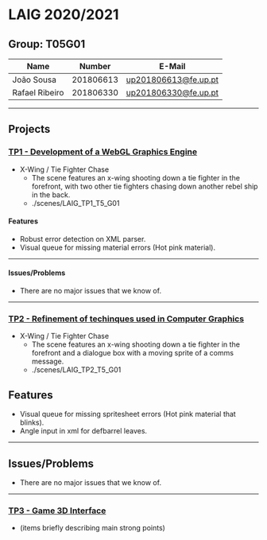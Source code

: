 # LAIG 2020/2021

## Group: T05G01
| Name             | Number    | E-Mail               |
| ---------------- | --------- | -------------------- |
| João Sousa       | 201806613 | up201806613@fe.up.pt |
| Rafael Ribeiro   | 201806330 | up201806330@fe.up.pt |

----

## Projects

### [TP1 - Development of a WebGL Graphics Engine](TP1)

- X-Wing / Tie Fighter Chase
  - The scene features an x-wing shooting down a tie fighter in the forefront, with two other tie fighters chasing down another rebel ship in the back.
  - ./scenes/LAIG_TP1_T5_G01

#### Features
- Robust error detection on XML parser.
- Visual queue for missing material errors (Hot pink material).

----
#### Issues/Problems

- There are no major issues that we know of.

-----

### [TP2 - Refinement of techinques used in Computer Graphics](TP2)

- X-Wing / Tie Fighter Chase
  - The scene features an x-wing shooting down a tie fighter in the forefront and a dialogue box with a moving sprite of a comms message.
  - ./scenes/LAIG_TP2_T5_G01

## Features
- Visual queue for missing spritesheet errors (Hot pink material that blinks).
- Angle input in xml for defbarrel leaves.

----
## Issues/Problems

- There are no major issues that we know of.

----

### [TP3 - Game 3D Interface](TP3)
- (items briefly describing main strong points)

